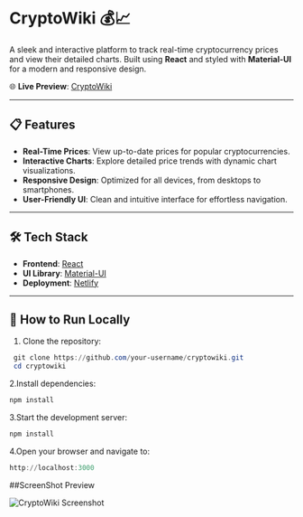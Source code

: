 # CryptoWiki 💰📈  
A sleek and interactive platform to track real-time cryptocurrency prices and view their detailed charts. Built using **React** and styled with **Material-UI** for a modern and responsive design.

🌐 **Live Preview**: [CryptoWiki](https://cryptwiki.netlify.app/)

---

## 📋 Features  
- **Real-Time Prices**: View up-to-date prices for popular cryptocurrencies.  
- **Interactive Charts**: Explore detailed price trends with dynamic chart visualizations.  
- **Responsive Design**: Optimized for all devices, from desktops to smartphones.  
- **User-Friendly UI**: Clean and intuitive interface for effortless navigation.  

---

## 🛠️ Tech Stack  
- **Frontend**: [React](https://reactjs.org/)  
- **UI Library**: [Material-UI](https://mui.com/)  
- **Deployment**: [Netlify](https://www.netlify.com/)  

---

## 🚀 How to Run Locally  

1. Clone the repository:  
```powershell
 git clone https://github.com/your-username/cryptowiki.git
 cd cryptowiki
```

2.Install dependencies:
```powershell
npm install
```

3.Start the development server:
```powershell
npm install
```

4.Open your browser and navigate to:
```powershell
http://localhost:3000
```
##ScreenShot Preview

![CryptoWiki Screenshot](assets/front_page_screenshot_img.png)